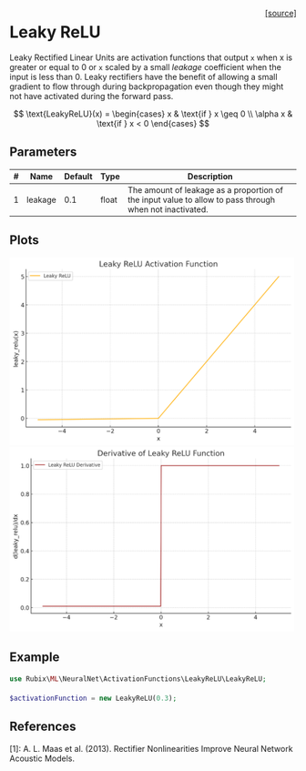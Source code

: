 <span style="float:right;"><a href="https://github.com/RubixML/ML/blob/master/src/NeuralNet/ActivationFunctions/LeakyReLU/LeakyReLU.php">[source]</a></span>

# Leaky ReLU
Leaky Rectified Linear Units are activation functions that output `x` when x is greater or equal to 0 or `x` scaled by a small *leakage* coefficient when the input is less than 0. Leaky rectifiers have the benefit of allowing a small gradient to flow through during backpropagation even though they might not have activated during the forward pass.

$$
\text{LeakyReLU}(x) =
\begin{cases}
x & \text{if } x \geq 0 \\
\alpha x & \text{if } x < 0
\end{cases}
$$

## Parameters
| # | Name | Default | Type | Description |
|---|---|---|---|---|
| 1 | leakage | 0.1 | float | The amount of leakage as a proportion of the input value to allow to pass through when not inactivated. |

## Plots
<img src="../../images/activation-functions/leaky-relu.png" alt="Leaky ReLU Function" width="500" height="auto">

<img src="../../images/activation-functions/leaky-relu-derivative.png" alt="Leaky ReLU Derivative" width="500" height="auto">

## Example
```php
use Rubix\ML\NeuralNet\ActivationFunctions\LeakyReLU\LeakyReLU;

$activationFunction = new LeakyReLU(0.3);
```

## References
[1]: A. L. Maas et al. (2013). Rectifier Nonlinearities Improve Neural Network Acoustic Models.
